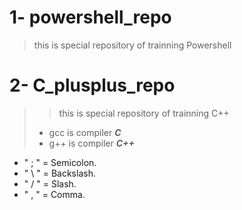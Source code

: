 # 1- powershell_repo 
> this is special repository of trainning Powershell

# 2- C_plusplus_repo
> > this is special repository of trainning C++
>
> - gcc is compiler ___C___
> - g++ is compiler ***C++***

-  " ; " = Semicolon.
-  " \ " = Backslash.
-  " / " = Slash.
-  " , " = Comma.
